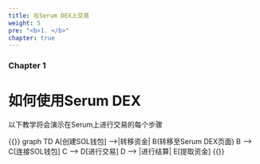 ```yaml
---
title: 在Serum DEX上交易
weight: 5
pre: "<b>1. </b>"
chapter: true
---
```


### Chapter 1

# 如何使用Serum DEX

以下教学将会演示在Serum上进行交易的每个步骤

{{<mermaid>}}
graph TD
A[创建SOL钱包] -->|转移资金| B(转移至Serum DEX页面)
B --> C[连接SOL钱包]
C --> D[进行交易]
D --> |进行结算| E[提取资金]
{{</mermaid>}}

